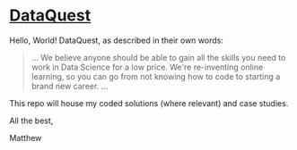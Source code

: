 # [DataQuest](https://www.dataquest.io/home)

Hello, World! DataQuest, as described in their own words:

>... We believe anyone should be able to gain all the skills you need to work in Data Science for a low price. We're re-inventing online learning, so you can go from not knowing how to code to starting a brand new career. ...

This repo will house my coded solutions (where relevant) and case studies.

All the best,    

Matthew
